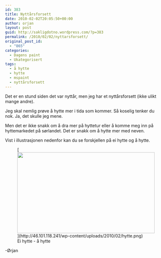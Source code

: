```yaml
---
id: 383
title: Nyttårsforsett
date: 2010-02-02T20:05:50+00:00
author: orjan
layout: post
guid: http://sakligdotno.wordpress.com/?p=383
permalink: /2010/02/02/nyttarsforsett/
original_post_id:
  - "865"
categories:
  - Dagens paint
  - Ukategorisert
tags:
  - å hytte
  - hytte
  - mspaint
  - nyttårsforsett
---
```

Det er en stund siden det var nyttår, men jeg har et nyttårsforsett (ikke ulikt mange andre).
  
Jeg skal nemlig prøve å hytte mer i tida som kommer. Så koselig tenker du nok. Ja, det skulle jeg mene.
  
Men det er ikke snakk om å dra mer på hyttetur eller å komme meg inn på hyttemarkedet på sørlandet. Det er snakk om å hytte mer med neven.

Vist i illustrasjonen nedenfor kan du se forskjellen på ei hytte og å hytte.
  
<figure id="attachment_384" style="width: 450px" class="wp-caption aligncenter">[<img src="http://46.101.118.241/wp-content/uploads/2010/02/hytte.png" alt="" title="hytte" width="450" height="265" class="size-full wp-image-384" srcset="http://46.101.118.241/wp-content/uploads/2010/02/hytte.png 476w, http://46.101.118.241/wp-content/uploads/2010/02/hytte-300x177.png 300w" sizes="(max-width: 450px) 100vw, 450px" />](http://46.101.118.241/wp-content/uploads/2010/02/hytte.png)<figcaption class="wp-caption-text">Ei hytte - å hytte</figcaption></figure>

-Ørjan